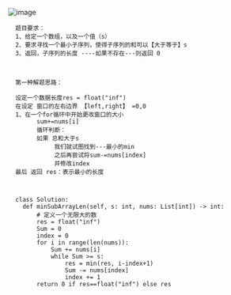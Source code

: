 ![image](https://user-images.githubusercontent.com/38878365/187212340-580eb859-859e-425a-bf6a-f96ae788c56b.png)


      题目要求：
      1、给定一个数组，以及一个值（s）
      2、要求寻找一个最小子序列，使得子序列的和可以【大于等于】s
      3、返回，子序列的长度 ----如果不存在---则返回 0
      
      
      
      第一种解题思路：
      
      设定一个数据长度res = float("inf")
      在设定 窗口的左右边界 【left,right】 =0,0
      1、在一个for循环中开始更改窗口的大小
            sum+=nums[i]
            循环判断：
            如果 总和大于s
                 我们就试图找到---最小的min
                 之后再尝试将sum-=nums[index]
                 并修改index
      最后 返回 res：表示最小的长度
      


      class Solution:
        def minSubArrayLen(self, s: int, nums: List[int]) -> int:
            # 定义一个无限大的数
            res = float("inf")
            Sum = 0
            index = 0
            for i in range(len(nums)):
                Sum += nums[i]
                while Sum >= s:
                    res = min(res, i-index+1)
                    Sum -= nums[index]
                    index += 1
            return 0 if res==float("inf") else res
            
            
            
       
       
       
       
       

